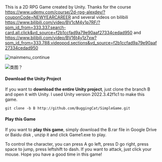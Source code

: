 This is a 2D RPG Game created by Unity. Thanks for the course https://www.udemy.com/course/2d-rpg-alexdev/?couponCode=NEWYEARCAREER and several videos on bilibili https://www.bilibili.com/video/BV1cM4y1p7RF/?spm_id_from=333.337.search-card.all.click&vd_source=f2b1ccfad9a79e90aaf27334cedad950 and https://www.bilibili.com/video/BV16t4y1z7xw?spm_id_from=333.788.videopod.sections&vd_source=f2b1ccfad9a79e90aaf27334cedad950

![mainmenu_continue](https://github.com/user-attachments/assets/db805056-9940-4ec7-87c1-440332e90e74)

![类图？](https://github.com/user-attachments/assets/75a9b795-c7fc-4010-868f-803dacb102bc)



#### Download the Unity Project

If you want to **download the entire Unity project**, just clone the branch B and open it with Unity.
I used Unity version 2022.3.42f1c1 to make this game.

```
git clone -b B http://github.com/BuggingCat/SimpleGame.git
```

#### Play this Game


If you want to **play this game**, simply download the B.rar file in Google Drive or Baidu disk  , unzip it and click Game1.exe to play. 

To control the character, you can press A go left, press D go right, press space to jump, press leftshift to dash. If you want to attack, just click your mouse.
Hope you have a good time in this game!
